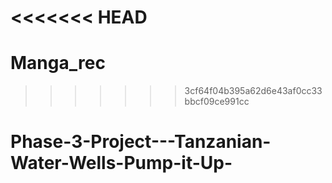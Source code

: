 <<<<<<< HEAD
=======
# Manga_rec
>>>>>>> 3cf64f04b395a62d6e43af0cc33bbcf09ce991cc
# Phase-3-Project---Tanzanian-Water-Wells-Pump-it-Up-
